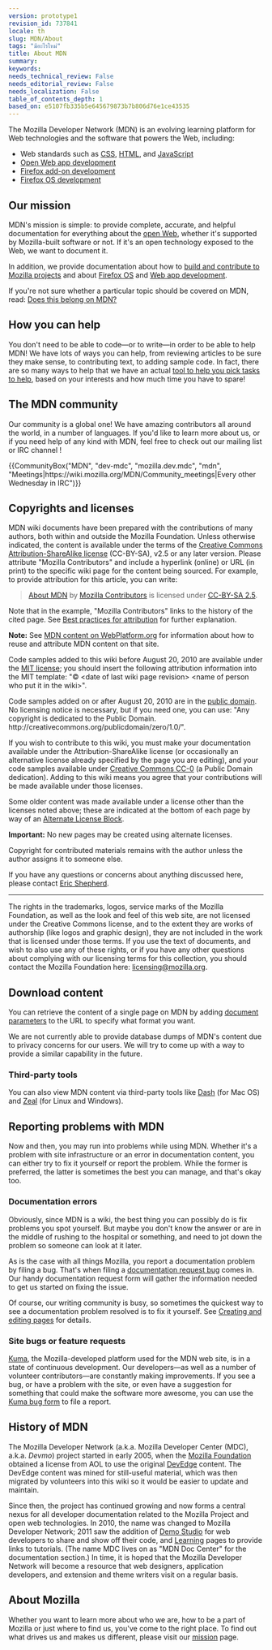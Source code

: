 ```yaml
---
version: prototype1
revision_id: 737841
locale: th
slug: MDN/About
tags: "มีอะไรใหม่"
title: About MDN
summary: 
keywords: 
needs_technical_review: False
needs_editorial_review: False
needs_localization: False
table_of_contents_depth: 1
based_on: e5107fb335b5e645679873b7b806d76e1ce43535
---
```

<p>The Mozilla Developer Network (MDN) is an evolving learning platform for Web technologies and the software that powers the Web, including:</p>
<ul>
 <li>Web standards such as <a href="/en-US/docs/CSS" title="/en-US/docs/CSS">CSS</a>, <a href="/en-US/docs/HTML" title="/en-US/docs/HTML">HTML</a>, and <a href="/en-US/docs/JavaScript" title="/en-US/docs/JavaScript">JavaScript</a></li>
 <li><a href="/en-US/docs/Apps" title="/en-US/docs/Apps">Open Web app development</a></li>
 <li><a href="/en-US/docs/Add-ons" title="/en-US/docs/Add-ons">Firefox add-on development</a></li>
 <li><a href="/en-US/docs/Mozilla/Firefox_OS" title="/en-US/docs/Mozilla/Firefox_OS">Firefox OS development</a></li>
</ul>
<h2 id="Our_mission">Our mission</h2>
<p>MDN's mission is simple: to provide complete, accurate, and helpful documentation for everything about the <a href="/en-US/docs/Web">open Web</a>, whether it's supported by Mozilla-built software or not. If it's an open technology exposed to the Web, we want to document it.</p>
<p>In addition, we provide documentation about how to <a href="/en-US/docs/Mozilla">build and contribute to Mozilla projects</a> and about <a href="/en-US/Firefox_OS">Firefox OS</a> and <a href="/en-US/Apps">Web app development</a>.</p>
<p>If you're not sure whether a particular topic should be covered on MDN, read: <a href="/en-US/docs/Project:MDN/Contributing/Does_this_belong">Does this belong on MDN?</a></p>
<h2 id="How_you_can_help">How you can help</h2>
<p>You don't need to be able to code—or to write—in order to be able to help MDN! We have lots of ways you can help, from reviewing articles to be sure they make sense, to contributing text, to adding sample code. In fact, there are so many ways to help that we have an actual <a href="/en-US/docs/MDN/Quick_start">tool to help you pick tasks to help</a>, based on your interests and how much time you have to spare!</p>
<h2 id="The_MDN_community">The MDN community</h2>
<p>Our community is a global one! We have amazing contributors all around the world, in a number of languages. If you'd like to learn more about us, or if you need help of any kind with MDN, feel free to check out our mailing list or IRC channel !</p>
<p>{{CommunityBox("MDN", "dev-mdc", "mozilla.dev.mdc", "mdn", "Meetings|https://wiki.mozilla.org/MDN/Community_meetings|Every other Wednesday in IRC")}}</p>
<h2 id="Copyrights_and_licenses">Copyrights and licenses</h2>
<p>MDN wiki documents have been prepared with the contributions of many authors, both within and outside the Mozilla Foundation. Unless otherwise indicated, the content is available under the terms of the <a class="external text" href="http://creativecommons.org/licenses/by-sa/2.5/" rel="nofollow" title="http://creativecommons.org/licenses/by-sa/2.5/">Creative Commons Attribution-ShareAlike license</a> (CC-BY-SA), v2.5 or any later version. Please attribute "Mozilla Contributors" and include a hyperlink (online) or URL (in print) to the specific wiki page for the content being sourced. For example, to provide attribution for this article, you can write:</p>
<blockquote>
 <a href="https://developer.mozilla.org/en-US/docs/MDN/About">About MDN</a> by <a href="https://developer.mozilla.org/en-US/docs/MDN/About$history">Mozilla Contributors</a> is licensed under <a href="http://creativecommons.org/licenses/by-sa/2.5/">CC-BY-SA 2.5</a>.</blockquote>
<p>Note that in the example, "Mozilla Contributors" links to the history of the cited page. See <a href="http://wiki.creativecommons.org/Marking/Users">Best practices for attribution</a> for further explanation.</p>
<div class="note">
 <p><strong>Note:</strong> See <a href="/en-US/docs/MDN_content_on_WebPlatform.org" title="/en-US/docs/MDN_content_on_WebPlatform.org">MDN content on WebPlatform.org</a> for information about how to reuse and attribute MDN content on that site.</p>
</div>
<p>Code samples added to this wiki before August 20, 2010 are available under the <a class="external" href="http://www.opensource.org/licenses/mit-license.php" title="http://www.opensource.org/licenses/mit-license.php">MIT license</a>; you should insert the following attribution information into the MIT template: "© &lt;date of last wiki page revision&gt; &lt;name of person who put it in the wiki&gt;".</p>
<p>Code samples added on or after August 20, 2010 are in the <a class="external" href="http://creativecommons.org/publicdomain/zero/1.0/" title="http://wiki.creativecommons.org/Public_domain">public domain</a>. No licensing notice is necessary, but if you need one, you can use: "Any copyright is dedicated to the Public Domain. http://creativecommons.org/publicdomain/zero/1.0/".</p>
<p>If you wish to contribute to this wiki, you must make your documentation available under the Attribution-ShareAlike license (or occasionally an alternative license already specified by the page you are editing), and your code samples available under <a href="http://creativecommons.org/publicdomain/zero/1.0/" title="http://creativecommons.org/publicdomain/zero/1.0/">Creative Commons CC-0</a> (a Public Domain dedication). Adding to this wiki means you agree that your contributions will be made available under those licenses.</p>
<p>Some older content was made available under a license other than the licenses noted above; these are indicated at the bottom of each page by way of an <a class="internal" href="/Archive/Meta_docs/Examples/Alternate_License_Block" title="Project:En/Examples/Alternate License Block">Alternate License Block</a>.</p>
<div class="warning">
 <p><strong>Important:</strong> No new pages may be created using alternate licenses.</p>
</div>
<p>Copyright for contributed materials remains with the author unless the author assigns it to someone else.</p>
<p>If you have any questions or concerns about anything discussed here, please contact <a class="external" href="mailto:eshepherd@mozilla.com" rel="nofollow" title="mailto:eshepherd@mozilla.com">Eric Shepherd</a>.</p>
<hr>
<p>The rights in the trademarks, logos, service marks of the Mozilla Foundation, as well as the look and feel of this web site, are not licensed under the Creative Commons license, and to the extent they are works of authorship (like logos and graphic design), they are not included in the work that is licensed under those terms. If you use the text of documents, and wish to also use any of these rights, or if you have any other questions about complying with our licensing terms for this collection, you should contact the Mozilla Foundation here: <a class="external text" href="mailto:licensing@mozilla.org" rel="nofollow" title="mailto:licensing@mozilla.org">licensing@mozilla.org</a>.</p>
<h2 id="Download_content">Download content</h2>
<p>You can retrieve the content of a single page on MDN by adding <a href="/en-US/docs/MDN/Kuma/API#Document_parameters">document parameters</a> to the URL to specify what format you want.</p>
<p>We are not currently able to provide database dumps of MDN's content due to privacy concerns for our users. We will try to come up with a way to provide a similar capability in the future.</p>
<h3 id="Third-party_tools">Third-party tools</h3>
<p>You can also view MDN content via third-party tools like <a href="http://kapeli.com/dash">Dash</a> (for Mac OS) and <a href="http://zealdocs.org/">Zeal</a> (for Linux and Windows).</p>
<h2 id="Reporting_problems_with_MDN">Reporting problems with MDN</h2>
<p>Now and then, you may run into problems while using MDN. Whether it's a problem with site infrastructure or an error in documentation content, you can either try to fix it yourself or report the problem. While the former is preferred, the latter is sometimes the best you can manage, and that's okay too.</p>
<h3 id="Documentation_errors">Documentation errors</h3>
<p>Obviously, since MDN is a wiki, the best thing you can possibly do is fix problems you spot yourself. But maybe you don't know the answer or are in the middle of rushing to the hospital or something, and need to jot down the problem so someone can look at it later.</p>
<p>As is the case with all things Mozilla, you report a documentation problem by filing a bug. That's when filing a <a href="https://bugzilla.mozilla.org/form.doc">documentation request bug</a> comes in. Our handy documentation request form will gather the information needed to get us started on fixing the issue.</p>
<p>Of course, our writing community is busy, so sometimes the quickest way to see a documentation problem resolved is to fix it yourself. See <a href="/en-US/docs/MDN/Contribute/Creating_and_editing_pages" title="/en-US/docs/Project:MDN/Contributing/Creating_and_editing_pages">Creating and editing pages</a> for details.</p>
<h3 id="Site_bugs_or_feature_requests">Site bugs or feature requests</h3>
<p><a href="/en-US/docs/Project:MDN/Kuma" title="/en-US/docs/Project:MDN/Kuma">Kuma</a>, the Mozilla-developed platform used for the MDN web site, is in a state of continuous development. Our developers—as well as a number of volunteer contributors—are constantly making improvements. If you see a bug, or have a problem with the site, or even have a suggestion for something that could make the software more awesome, you can use the <a href="https://bugzilla.mozilla.org/form.mdn" title="https://bugzilla.mozilla.org/form.mdn">Kuma bug form</a> to file a report.</p>
<h2 id="History_of_MDN">History of MDN</h2>
<p>The Mozilla Developer Network (a.k.a. Mozilla Developer Center (MDC), a.k.a. <em>Devmo</em>) project started in early 2005, when the <a class="external" href="http://www.mozillafoundation.org">Mozilla Foundation</a> obtained a license from AOL to use the original <a href="/Project:en/DevEdge" title="Project:en/DevEdge">DevEdge</a> content. The DevEdge content was mined for still-useful material, which was then migrated by volunteers into this wiki so it would be easier to update and maintain.</p>
<p>Since then, the project has continued growing and now forms a central nexus for all developer documentation related to the Mozilla Project and open web technologies. In 2010, the name was changed to Mozilla Developer Network; 2011 saw the addition of <a class="external" href="http://developer.mozilla.org/en-US/demos" title="https://developer.mozilla.org/en-US/demos/">Demo Studio</a> for web developers to share and show off their code, and <a class="external" href="http://developer.mozilla.org/en-US/learn" title="https://developer.mozilla.org/en-US/learn">Learning</a> pages to provide links to tutorials. (The name MDC lives on as "MDN Doc Center" for the documentation section.) In time, it is hoped that the Mozilla Developer Network will become a resource that web designers, application developers, and extension and theme writers visit on a regular basis.</p>
<h2 id="About_Mozilla">About Mozilla</h2>
<p>Whether you want to learn more about who we are, how to be a part of Mozilla or just where to find us, you've come to the right place. To find out what drives us and makes us different, please visit our <a href="http://www.mozilla.org/en-US/mission/">mission</a> page.</p>

